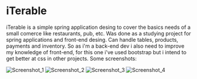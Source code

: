 # iTerable
iTerable is a simple spring application desing to cover the basics needs of a small comerce like restaurants, pub, etc. Was done as a studying project for spring applications and front-end desing. Can handle tables, products, payments and inventory.
So as i'm a back-end dev i also need to improve my knowledge of front-end, for this one i've used bootstrap but i intend to get better at css in other projects.
Some screenshots:

![Screenshot_1](https://user-images.githubusercontent.com/96036103/222873526-45f39422-4b07-4634-8285-dc2d95026160.png)
![Screenshot_2](https://user-images.githubusercontent.com/96036103/222873529-a9326a8a-fb22-47db-bff8-afbd37b258eb.png)
![Screenshot_3](https://user-images.githubusercontent.com/96036103/222873531-131e0d35-35c5-461b-a5d3-a8aad0a3c238.png)
![Screenshot_4](https://user-images.githubusercontent.com/96036103/222873532-c79398ee-9426-4f95-a8c6-2af8b914d00e.png)
